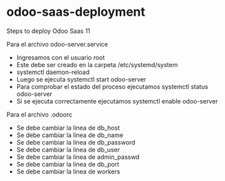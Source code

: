 # odoo-saas-deployment
Steps to deploy Odoo Saas 11

Para el archivo odoo-server.service 
  - Ingresamos con el usuario root
  - Este debe ser creado en la carpeta /etc/systemd/system
  - systemctl daemon-reload
  - Luego se ejecuta systemctl start odoo-server
  - Para comprobar el estado del proceso ejecutamos systemctl status odoo-server 
  - Si se ejecuta correctamente ejecutamos systemctl enable odoo-server
  
  
Para el archivo .odoorc
  - Se debe cambiar la linea de db_host
  - Se debe cambiar la linea de db_name
  - Se debe cambiar la linea de db_password
  - Se debe cambiar la linea de db_user
  - Se debe cambiar la linea de admin_passwd
  - Se debe cambiar la linea de db_port
  - Se debe cambiar la linea de workers
  
  

